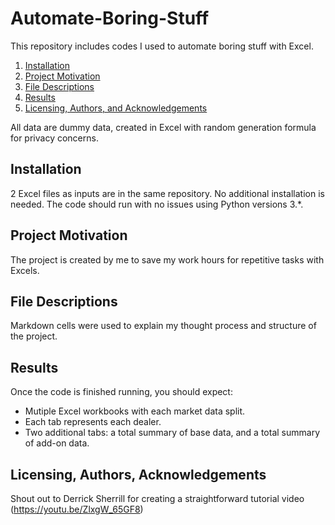 # Automate-Boring-Stuff
This repository includes codes I used to automate boring stuff with Excel.

1. [Installation](#installation)
2. [Project Motivation](#motivation)
3. [File Descriptions](#files)
4. [Results](#results)
5. [Licensing, Authors, and Acknowledgements](#licensing)


All data are dummy data, created in Excel with random generation formula for privacy concerns. 


## Installation <a name="installation"></a>
2 Excel files as inputs are in the same repository.
No additional installation is needed. The code should run with no issues using Python versions 3.*.

## Project Motivation<a name="motivation"></a>
The project is created by me to save my work hours for repetitive tasks with Excels. 

## File Descriptions <a name="files"></a>

Markdown cells were used to explain my thought process and structure of the project.

## Results <a name="results"></a>
Once the code is finished running, you should expect:
- Mutiple Excel workbooks with each market data split. 
- Each tab represents each dealer. 
- Two additional tabs: a total summary of base data, and a total summary of add-on data.

## Licensing, Authors, Acknowledgements<a name="licensing"></a>

Shout out to Derrick Sherrill for creating a straightforward tutorial video (https://youtu.be/ZlxgW_65GF8)

